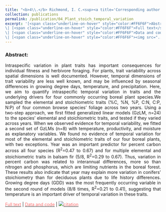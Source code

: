 ```yaml
---
title: "<b>4\\.</b> Richmond, I. C.<sup><a title='Corresponding author'>✉</a></sup>, Leroux, S.J., Vander Wal, E., Heckford, T.R., <u>Rizzuto, M.</u>, Balluffi-Fry, J., Kennah, J., Wiersma, Y.F. (2020). **Temporal variation and its drivers in the elemental traits of four boreal plant species.** Journal of Plant Ecology, 14, 398--413"
collection: publications
permalink: /publication/04_Plant_stoich_temporal_variation
excerpt: '[<span class="underline-on-hover" style="color:#FF6F6F">Abstract</span>](../publication/04_Plant_stoich_temporal_variation)
\| [<span class="underline-on-hover" style="color:#FF6F6F">Full text</span>](https://doi.org/10.1093/jpe/rtaa103)
\| [<span class="underline-on-hover" style="color:#FF6F6F">Data and code</span>](https://doi.org/10.5281/zenodo.4090893)
\| [<span class="underline-on-hover" style="color:#FF6F6F"><img src="../images/bibtex.svg">citation</span>](../bibtex/04_Plant_stoich_temporal_variation.bib)'
---
```


### Abstract:

<p style='text-align: justify;'>
Intraspecific variation in plant traits has important consequences for individual fitness and herbivore foraging. For plants, trait variability across spatial dimensions is well documented. However, temporal dimensions of trait variability are less well known, and may be influenced by seasonal differences in growing degree days, temperature, and precipitation. Here, we aim to quantify intraspecific temporal variation in traits and the underlying drivers for four commonly occurring boreal plant species.We sampled the elemental and stoichiometric traits (%C, %N, %P, C:N, C:P, N:P) of four common browse species’ foliage across two years. Using a two-step approach, we first fitted generalized linear models (GzLM, n=24) to the species’ elemental and stoichiometric traits, and tested if they varied across years. When we observed evidence for temporal variability, we fitted a second set of GzLMs (n=8) with temperature, productivity, and moisture as explanatory variables. We found no evidence of temporal variation for most of the elemental and stoichiometric traits of our four boreal plants, with two exceptions. Year was an important predictor for percent carbon across all four species (R<sup>2</sup>=0.47 to 0.67) and for multiple elemental and stoichiometric traits in balsam fir (5/8, R<sup>2</sup>=0.29 to 0.67). Thus, variation in percent carbon was related to interannual differences, more so than nitrogen and phosphorus, which are limiting nutrients in the boreal forest. These results also indicate that year may explain more variation in conifers’ stoichiometry than for deciduous plants due to life history differences. Growing degree days (GDD) was the most frequently occurring variable in the second round of models (8/8 times, R<sup>2</sup>=0.21 to 0.41), suggesting that temperature is an important driver of temporal variation in these traits.
</p>

[<span class="underline-on-hover" style="color:#FF6F6F">Full text</span>](https://doi.org/10.1093/jpe/rtaa103)
\| [<span class="underline-on-hover" style="color:#FF6F6F">Data and code</span>](https://doi.org/10.5281/zenodo.4090893)
\| [<span class="underline-on-hover" style="color:#FF6F6F"><img src="../images/bibtex.svg">citation</span>](../bibtex/04_Plant_stoich_temporal_variation.bib)
